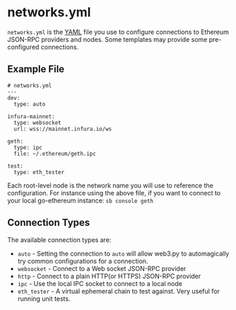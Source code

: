 # networks.yml

`networks.yml` is the [YAML](http://yaml.org) file you use to configure
connections to Ethereum JSON-RPC providers and nodes.  Some templates may 
provide some pre-configured connections.

## Example File

    # networks.yml
    ---
    dev:
      type: auto

    infura-mainnet:
      type: websocket
      url: wss://mainnet.infura.io/ws

    geth:
      type: ipc
      file: ~/.ethereum/geth.ipc

    test:
      type: eth_tester

Each root-level node is the network name you will use to reference the
configuration.  For instance using the above file, if you want to connect to
your local go-ethereum instance: `sb console geth`

## Connection Types

The available connection types are:

 - `auto` - Setting the connection to `auto` will allow web3.py to automagically try common configurations for a connection.
 - `websocket` - Connect to a Web socket JSON-RPC provider
 - `http` - Connect to a plain HTTP(or HTTPS) JSON-RPC provider
 - `ipc` - Use the local IPC socket to connect to a local node
 - `eth_tester` - A virtual ephemeral chain to test against.  Very useful for running unit tests.